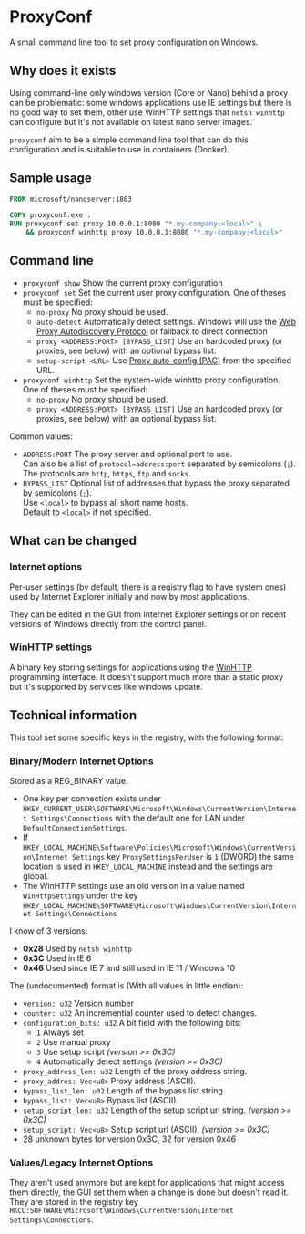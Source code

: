 # ProxyConf

A small command line tool to set proxy configuration on Windows.

## Why does it exists

Using command-line only windows version (Core or Nano) behind a proxy can be problematic: some windows applications use IE settings but there is no good way to set them, other use WinHTTP settings that `netsh winhttp` can configure but it's not available on latest nano server images.

`proxyconf` aim to be a simple command line tool that can do this configuration and is suitable to use in containers (Docker).

## Sample usage

```dockerfile
FROM microsoft/nanoserver:1803

COPY proxyconf.exe .
RUN proxyconf set proxy 10.0.0.1:8080 "*.my-company;<local>" \
    && proxyconf winhttp proxy 10.0.0.1:8080 "*.my-company;<local>"
```

## Command line

* `proxyconf show` Show the current proxy configuration
* `proxyconf set` Set the current user proxy configuration. One of theses must be specified:
  * `no-proxy` No proxy should be used.
  * `auto-detect` Automatically detect settings. Windows will use the [Web Proxy Autodiscovery Protocol][wpad] or fallback to direct connection
  * `proxy <ADDRESS:PORT> [BYPASS_LIST]` Use an hardcoded proxy (or proxies, see below) with an optional bypass list.
  * `setup-script <URL>` Use [Proxy auto-config (PAC)][pac] from the specified URL.
* `proxyconf winhttp` Set the system-wide winhttp proxy configuration. One of theses must be specified:
  * `no-proxy` No proxy should be used.
  * `proxy <ADDRESS:PORT> [BYPASS_LIST]` Use an hardcoded proxy (or proxies, see below) with an optional bypass list.

Common values:
  * `ADDRESS:PORT` The proxy server and optional port to use.<br/>
    Can also be a list of `protocol=address:port` separated by semicolons (`;`). The protocols are `http`, `https`, `ftp` and `socks`. <br/>
  * `BYPASS_LIST` Optional list of addresses that bypass the proxy separated by semicolons (`;`).<br/>
  Use `<local>` to bypass all short name hosts.<br/>
  Default to `<local>` if not specified.

[wpad]: https://en.wikipedia.org/wiki/Web_Proxy_Auto-Discovery_Protocol
[pac]: https://en.wikipedia.org/wiki/Proxy_auto-config

## What can be changed

### Internet options

Per-user settings (by default, there is a registry flag to have system ones) used by Internet Explorer initially and now by most applications.

They can be edited in the GUI from Internet Explorer settings or on recent versions of Windows directly from the control panel.

### WinHTTP settings

A binary key storing settings for applications using the [WinHTTP][winhttp] programming interface. It doesn't support much more than a static proxy but it's supported by services like windows update.

[winhttp]: https://docs.microsoft.com/en-us/windows/desktop/WinHttp/about-winhttp

## Technical information

This tool set some specific keys in the registry, with the following format:

### Binary/Modern Internet Options

Stored as a REG_BINARY value.

* One key per connection exists under `HKEY_CURRENT_USER\SOFTWARE\Microsoft\Windows\CurrentVersion\Internet Settings\Connections` with the default one for LAN under `DefaultConnectionSettings`.
* If `HKEY_LOCAL_MACHINE\Software\Policies\Microsoft\Windows\CurrentVersion\Internet Settings` key `ProxySettingsPerUser` is `1` (DWORD) the same location is used in `HKEY_LOCAL_MACHINE` instead and the settings are global.
* The WinHTTP settings use an old version in a value named `WinHttpSettings` under the key `HKEY_LOCAL_MACHINE\SOFTWARE\Microsoft\Windows\CurrentVersion\Internet Settings\Connections`

I know of 3 versions:
* **0x28** Used by `netsh winhttp`
* **0x3C** Used in IE 6
* **0x46** Used since IE 7 and still used in IE 11 / Windows 10

The (undocumented) format is (With all values in little endian):
* `version: u32` Version number
* `counter: u32` An incremential counter used to detect changes.
* `configuration_bits: u32` A bit field with the following bits:
  * `1` Always set
  * `2` Use manual proxy
  * `3` Use setup script *(version >= 0x3C)*
  * `4` Automatically detect settings *(version >= 0x3C)*
* `proxy_address_len: u32` Length of the proxy address string.
* `proxy_addres: Vec<u8>` Proxy address (ASCII).
* `bypass_list_len: u32` Length of the bypass list string.
* `bypass_list: Vec<u8>` Bypass list (ASCII).
* `setup_script_len: u32` Length of the setup script url string. *(version >= 0x3C)*
* `setup_script: Vec<u8>` Setup script url (ASCII). *(version >= 0x3C)*
* 28 unknown bytes for version 0x3C, 32 for version 0x46

### Values/Legacy Internet Options

They aren't used anymore but are kept for applications that might access them directly, the GUI set them when a change is done but doesn't read it.
They are stored in the registry key `HKCU:SOFTWARE\Microsoft\Windows\CurrentVersion\Internet Settings\Connections`.
